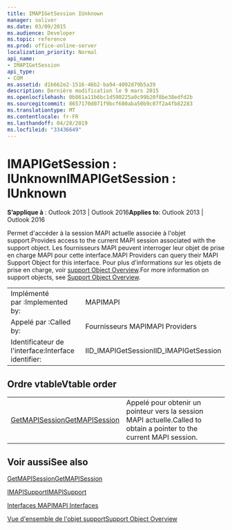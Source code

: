 ```yaml
---
title: IMAPIGetSession IUnknown
manager: soliver
ms.date: 03/09/2015
ms.audience: Developer
ms.topic: reference
ms.prod: office-online-server
localization_priority: Normal
api_name:
- IMAPIGetSession
api_type:
- COM
ms.assetid: d1b662e2-1516-46b2-ba94-4092d79b5a39
description: Dernière modification le 9 mars 2015
ms.openlocfilehash: 0b861a11b6bc1d590225a0c99b20f8be38edfd2b
ms.sourcegitcommit: 8657170d071f9bcf680aba50b9c07f2a4fb82283
ms.translationtype: MT
ms.contentlocale: fr-FR
ms.lasthandoff: 04/28/2019
ms.locfileid: "33436649"
---
```

# <a name="imapigetsession--iunknown"></a><span data-ttu-id="9b730-103">IMAPIGetSession : IUnknown</span><span class="sxs-lookup"><span data-stu-id="9b730-103">IMAPIGetSession : IUnknown</span></span>

  
  
<span data-ttu-id="9b730-104">**S’applique à** : Outlook 2013 | Outlook 2016</span><span class="sxs-lookup"><span data-stu-id="9b730-104">**Applies to**: Outlook 2013 | Outlook 2016</span></span> 
  
<span data-ttu-id="9b730-105">Permet d'accéder à la session MAPI actuelle associée à l'objet support.</span><span class="sxs-lookup"><span data-stu-id="9b730-105">Provides access to the current MAPI session associated with the support object.</span></span> <span data-ttu-id="9b730-106">Les fournisseurs MAPI peuvent interroger leur objet de prise en charge MAPI pour cette interface.</span><span class="sxs-lookup"><span data-stu-id="9b730-106">MAPI Providers can query their MAPI Support Object for this interface.</span></span> <span data-ttu-id="9b730-107">Pour plus d'informations sur les objets de prise en charge, voir [support Object Overview](support-object-overview.md).</span><span class="sxs-lookup"><span data-stu-id="9b730-107">For more information on support objects, see [Support Object Overview](support-object-overview.md).</span></span>
  
|||
|:-----|:-----|
|<span data-ttu-id="9b730-108">Implémenté par :</span><span class="sxs-lookup"><span data-stu-id="9b730-108">Implemented by:</span></span>  <br/> |<span data-ttu-id="9b730-109">MAPI</span><span class="sxs-lookup"><span data-stu-id="9b730-109">MAPI</span></span>  <br/> |
|<span data-ttu-id="9b730-110">Appelé par :</span><span class="sxs-lookup"><span data-stu-id="9b730-110">Called by:</span></span>  <br/> |<span data-ttu-id="9b730-111">Fournisseurs MAPI</span><span class="sxs-lookup"><span data-stu-id="9b730-111">MAPI Providers</span></span>  <br/> |
|<span data-ttu-id="9b730-112">Identificateur de l'interface:</span><span class="sxs-lookup"><span data-stu-id="9b730-112">Interface identifier:</span></span>  <br/> |<span data-ttu-id="9b730-113">IID_IMAPIGetSession</span><span class="sxs-lookup"><span data-stu-id="9b730-113">IID_IMAPIGetSession</span></span>  <br/> |
   
## <a name="vtable-order"></a><span data-ttu-id="9b730-114">Ordre vtable</span><span class="sxs-lookup"><span data-stu-id="9b730-114">Vtable order</span></span>

|||
|:-----|:-----|
|[<span data-ttu-id="9b730-115">GetMAPISession</span><span class="sxs-lookup"><span data-stu-id="9b730-115">GetMAPISession</span></span>](imapigetsession-getmapisession.md) <br/> |<span data-ttu-id="9b730-116">Appelé pour obtenir un pointeur vers la session MAPI actuelle.</span><span class="sxs-lookup"><span data-stu-id="9b730-116">Called to obtain a pointer to the current MAPI session.</span></span>  <br/> |
   
## <a name="see-also"></a><span data-ttu-id="9b730-117">Voir aussi</span><span class="sxs-lookup"><span data-stu-id="9b730-117">See also</span></span>



[<span data-ttu-id="9b730-118">GetMAPISession</span><span class="sxs-lookup"><span data-stu-id="9b730-118">GetMAPISession</span></span>](imapigetsession-getmapisession.md)
  
[<span data-ttu-id="9b730-119">IMAPISupport</span><span class="sxs-lookup"><span data-stu-id="9b730-119">IMAPISupport</span></span>](imapisupportiunknown.md)


[<span data-ttu-id="9b730-120">Interfaces MAPI</span><span class="sxs-lookup"><span data-stu-id="9b730-120">MAPI Interfaces</span></span>](mapi-interfaces.md)
  
[<span data-ttu-id="9b730-121">Vue d'ensemble de l'objet support</span><span class="sxs-lookup"><span data-stu-id="9b730-121">Support Object Overview</span></span>](support-object-overview.md)

